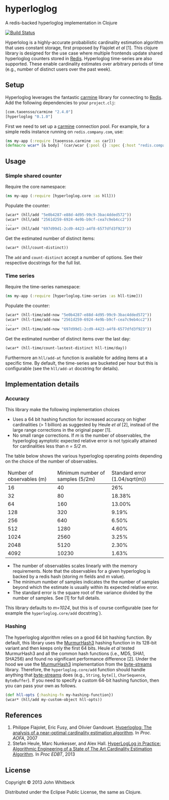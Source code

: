 hyperloglog
===========

A redis-backed hyperloglog implementation in Clojure

[![Build Status](https://travis-ci.org/jwhitbeck/hyperloglog.png)](https://travis-ci.org/jwhitbeck/hyperloglog.png)

Hyperlolog is a highly-accurate probabilistic cardinality estimation algorithm that uses constant storage, first proposed by Flajolet *et al* [1]. This clojure library is designed for the use case where multiple frontends update shared hyperloglog counters stored in [Redis][]. Hyperloglog time-series are also supported. These enable cardinality estimates over arbitrary periods of time (e.g., number of distinct users over the past week).

[Redis]: http://redis.io

## Setup

Hyperloglog leverages the fantastic [carmine][] library for connecting to [Redis][]. Add the following dependencies to your `project.clj`:

```clojure
[com.taoensso/carmine "2.4.0"]
[hyperloglog "0.1.0"]
```

First we need to set up a [carmine][] connection pool. For example, for a simple redis instance running on
`redis.company.com`, use:

```clojure
(ns my-app (:require [taoensso.carmine :as car]))
(defmacro wcar* [& body] `(car/wcar {:pool {} :spec {:host "redis.company.com"} ~@body))
```

[carmine]: https://github.com/ptaoussanis/carmine

## Usage

### Simple shared counter

Require the core namespace:

```clojure
(ns my-app (:require [hyperloglog.core :as hll]))
```

Populate the counter:

```clojure
(wcar* (hll/add "5e0b4287-e88d-4d95-99c9-3bac4dded572"))
(wcar* (hll/add "2561d259-6924-4e9b-b9cf-cea7c9eb4cc2"))
...
(wcar* (hll/add "697d99d1-2cd9-4423-a4f8-6577dfd3f923"))
```

Get the estimated number of distinct items:

```clojure
(wcar* (hll/count-distinct))
```

The `add` and `count-distinct` accept a number of options. See their respective docstrings for the full list.


### Time series

Require the time-series namespace:

```clojure
(ns my-app (:require [hyperloglog.time-series :as hll-time]))
```

Populate the counter:

```clojure
(wcar* (hll-time/add-now "5e0b4287-e88d-4d95-99c9-3bac4dded572"))
(wcar* (hll-time/add-now "2561d259-6924-4e9b-b9cf-cea7c9eb4cc2"))
...
(wcar* (hll-time/add-now "697d99d1-2cd9-4423-a4f8-6577dfd3f923"))
```

Get the estimated number of distinct items over the last day:

```clojure
(wcar* (hll-time/count-lastest-distinct hll-time/day))
```

Furthermore an `hll/add-at` function is available for adding items at a specific time. By default, the time-series are bucketed per hour but this is configurable (see the `hll/add-at` docstring for details).


## Implementation details

### Accuracy

This library make the following implementation choices

* Uses a 64 bit hashing function for increased accuracy on higher cardinalities (> 1 billion) as suggested by Heule *et al* [2], instead of the large range corrections in the original paper [1].
* No small range corrections. If *m* is the number of observables, the hyperloglog aymptotic expected relative error is not typically attained for cardinalities less than *n = 5/2 m*.

The table below shows the various hyperloglog operating points depending on the choice of the number of observables.

<table>
    <thead>
        <tr>
            <td>Number of observables (m)</td>
            <td>Minimum number of samples (5/2m)</td>
            <td>Standard error (1.04/sqrt(m))</td>
        </tr>
    </thead>
    <tbody>
        <tr>
            <td>16</td>
            <td>40</td>
            <td>26%</td>
        </tr>
        <tr>
            <td>32</td>
            <td>80</td>
            <td>18.38%</td>
        </tr>
        <tr>
            <td>64</td>
            <td>160</td>
            <td>13.00%</td>
        </tr>
        <tr>
            <td>128</td>
            <td>320</td>
            <td>9.19%</td>
        </tr>
        <tr>
            <td>256</td>
            <td>640</td>
            <td>6.50%</td>
        </tr>
        <tr>
            <td>512</td>
            <td>1280</td>
            <td>4.60%</td>
        </tr>
        <tr>
            <td>1024</td>
            <td>2560</td>
            <td>3.25%</td>
        </tr>
        <tr>
            <td>2048</td>
            <td>5120</td>
            <td>2.30%</td>
        </tr>
        <tr>
            <td>4092</td>
            <td>10230</td>
            <td>1.63%</td>
        </tr>
    </tbody>
</table>

* The number of observables scales linearly with the memory requirements. Note that the observables for a given hyperloglog is backed by a redis hash (storing *m* fields and *m* value).
* The minimum number of samples indicates the the number of samples beyond which the estimate is usually within its expected relative error.
* The standard error is the square root of the variance divided by the number of samples.  See [1] for full details.

This library defaults to *m=1024*, but this is of course configurable (see for example the `hyperloglog.core/add` docstring`).

### Hashing

The hyperloglog algorithm relies on a good 64 bit hashing function. By default, this library uses the [MurmurHash3][] hashing function in its 128-bit variant and then keeps only the first 64 bits. Heule *et al* tested MurmurHash3 and all the common hash functions (i.e., MD5, SHA1, SHA256) and found no significant performance difference [2]. Under the hood we use the [MurmurHash3][] implementation from the [byte-streams][] library. Therefore, the `hyperloglog.core/add` function should handle anything that [byte-streams][] does (e.g., `String`, `byte[]`, `CharSequence`, `ByteBuffer`). If you need to specify a custom 64-bit hashing function, then you can pass your own as follows.

```clojure
(def hll-opts {:hashing-fn my-hashing-function})
(wcar* (hll/add my-custom-object hll-opts))
```

[MurmurHash3]: https://en.wikipedia.org/wiki/Murmurhash
[byte-streams]: https://github.com/ztellman/byte-streams

## References

1. Philippe Flajolet, Eric Fusy, and Olivier Gandouet. [Hyperloglog: The analysis of a near-optimal cardinality estimation algorithm](http://algo.inria.fr/flajolet/Publications/FlFuGaMe07.pdf). In *Proc. AOFA*, 2007
2. Stefan Heule, Marc Nunkesser, and Alex Hall. [HyperLogLog in Practice: Algorithmic Engineering of a State of The Art Cardinality Estimation Algorithm](http://research.google.com/pubs/pub40671.html). In *Proc EDBT*, 2013

## License

Copyright &copy; 2013 John Whitbeck

Distributed under the Eclipse Public License, the same as Clojure.
